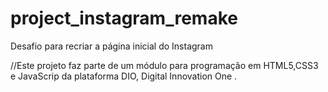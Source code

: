 # project_instagram_remake
Desafio para recriar a página inicial do Instagram

//Este projeto faz parte de um módulo para programação em HTML5,CSS3 e JavaScrip da plataforma DIO, Digital Innovation One .
